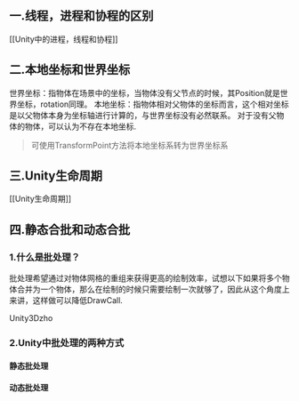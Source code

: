 ## 一.线程，进程和协程的区别

[[Unity中的进程，线程和协程]]

## 二.本地坐标和世界坐标

世界坐标：指物体在场景中的坐标，当物体没有父节点的时候，其Position就是世界坐标，rotation同理。
本地坐标：指物体相对父物体的坐标而言，这个相对坐标是以父物体本身为坐标轴进行计算的，与世界坐标没有必然联系。 对于没有父物体的物体，可以认为不存在本地坐标.

>可使用TransformPoint方法将本地坐标系转为世界坐标系

## 三.Unity生命周期

[[Unity生命周期]]

## 四.静态合批和动态合批

### 1.什么是批处理？

批处理希望通过对物体网格的重组来获得更高的绘制效率，试想以下如果将多个物体合并为一个物体，那么在绘制的时候只需要绘制一次就够了，因此从这个角度上来讲，这样做可以降低DrawCall.

Unity3Dzho

### 2.Unity中批处理的两种方式

#### 静态批处理

#### 动态批处理